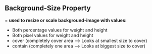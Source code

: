## Background-Size Property

= **used to resize or scale background-image with values:**

- Both percentage values for weight and height
- Both pixel values for weight and height
- cover (completely cover area --> Looks at smallest size to cover)
- contain (completely one area --> Looks at biggest size to cover)
